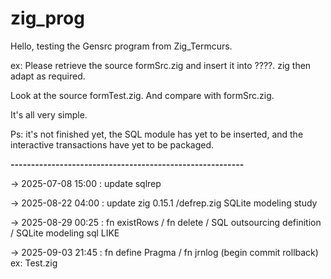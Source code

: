 # zig_prog
Hello,
testing the Gensrc program from Zig_Termcurs.

ex:
Please retrieve the source formSrc.zig and insert it into ????. zig then adapt as required.

Look at the source formTest.zig.
And compare with formSrc.zig.

It's all very simple.

Ps: it's not finished yet, the SQL module has yet to be inserted, and the interactive transactions have yet to be packaged.
  
  
**---------------------------------------------------------**<BR/>

→ 2025-07-08 15:00 : update sqlrep  <BR/>

→ 2025-08-22 04:00 : update zig 0.15.1  /defrep.zig   SQLite modeling study <BR/>

→ 2025-08-29 00:25 : fn existRows / fn delete / SQL outsourcing definition /  SQLite modeling sql
 LIKE <BR/>

→ 2025-09-03 21:45 : fn  define Pragma   /  fn jrnlog (begin commit rollback)  ex: Test.zig